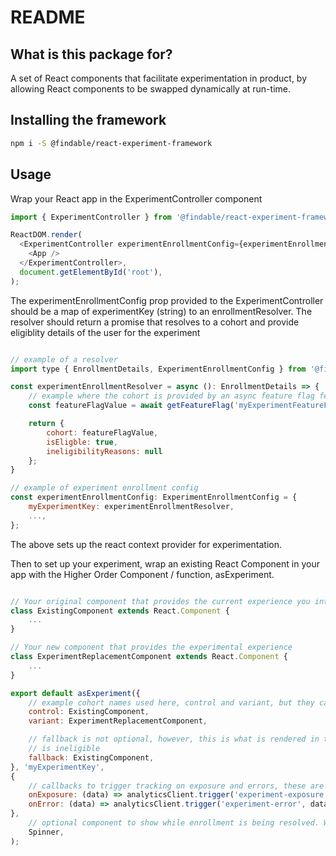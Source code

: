 # README

## What is this package for?

A set of React components that facilitate experimentation in product, by allowing React
components to be swapped dynamically at run-time.

## Installing the framework

```sh
npm i -S @findable/react-experiment-framework
```

## Usage

Wrap your React app in the ExperimentController component

```js
import { ExperimentController } from '@findable/react-experiment-framework';

ReactDOM.render(
  <ExperimentController experimentEnrollmentConfig={experimentEnrollmentConfig}>
    <App />
  </ExperimentController>,
  document.getElementById('root'),
);
```

The experimentEnrollmentConfig prop provided to the ExperimentController should be a map of experimentKey (string) to an enrollmentResolver. The resolver should return a promise that resolves to a cohort and provide eligiblity details of the user for the experiment

```js

// example of a resolver
import type { EnrollmentDetails, ExperimentEnrollmentConfig } from '@findable/react-experiment-framework';

const experimentEnrollmentResolver = async (): EnrollmentDetails => {
    // example where the cohort is provided by an async feature flag fetch, e.g., LD client, or graphql query
    const featureFlagValue = await getFeatureFlag('myExperimentFeatureFlag');

    return {
        cohort: featureFlagValue,
        isEligble: true,
        ineligibilityReasons: null
    };
}

// example of experiment enrollment config
const experimentEnrollmentConfig: ExperimentEnrollmentConfig = {
    myExperimentKey: experimentEnrollmentResolver,
    ...,
};
```

The above sets up the react context provider for experimentation.

Then to set up your experiment, wrap an existing React Component in your app with the Higher Order Component / function, asExperiment.

```js

// Your original component that provides the current experience you intend to swap with the experiment
class ExistingComponent extends React.Component {
    ...
}

// Your new component that provides the experimental experience
class ExperimentReplacementComponent extends React.Component {
    ...
}

export default asExperiment({
    // example cohort names used here, control and variant, but they can be whatever you like
    control: ExistingComponent,
    variant: ExperimentReplacementComponent,

    // fallback is not optional, however, this is what is rendered in the event of a error encountered or when the user
    // is ineligible
    fallback: ExistingComponent,
}, 'myExperimentKey',
{
    // callbacks to trigger tracking on exposure and errors, these are just examples provide your own
    onExposure: (data) => analyticsClient.trigger('experiment-exposure', data),
    onError: (data) => analyticsClient.trigger('experiment-error', data)
},
    // optional component to show while enrollment is being resolved. When absent, renders null during resolution.
    Spinner,
);
```
